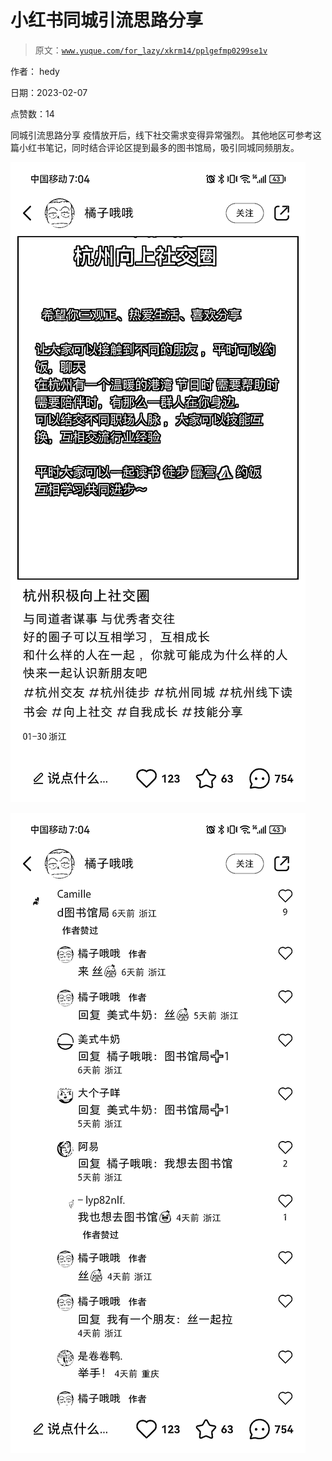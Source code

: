 # 小红书同城引流思路分享

> 原文：[`www.yuque.com/for_lazy/xkrm14/pplgefmp0299se1v`](https://www.yuque.com/for_lazy/xkrm14/pplgefmp0299se1v)

作者： hedy

日期：2023-02-07

点赞数：14

同城引流思路分享 疫情放开后，线下社交需求变得异常强烈。 其他地区可参考这篇小红书笔记，同时结合评论区提到最多的图书馆局，吸引同城同频朋友。

![](img/316e96432b3ee56394664f4021488655.png)

![](img/371b215e2ed810b734d2d3d0ed7e2d58.png)

